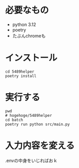 # 必要なもの
- python 3.12
- poetry
- たぶんchromeも

# インストール
```
cd 5489helper
poetry install
```

# 実行する
```
pwd
# hogehoge/5489helper
cd batch
poetry run python src/main.py
```

# 入力内容を変える
.envの中身をいじればおｋ
